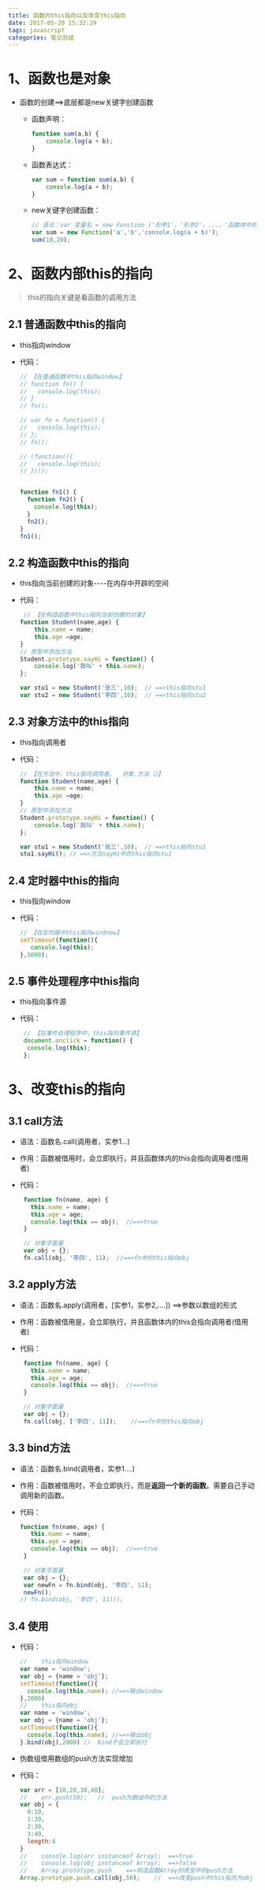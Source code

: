 ```yaml
---
title: 函数内this指向以及改变this指向
date: 2017-05-20 15:32:29
tags: javascript
categories: 笔记总结
---
```


# 1、函数也是对象

- 函数的创建==>底层都是new关键字创建函数

  - 函数声明：

    ```javascript
    function sum(a,b) {
    	console.log(a + b);
    }
    ```

  - 函数表达式：

    ```javascript
    var sum = function sum(a,b) {
    	console.log(a + b);
    }
    ```

  - new关键字创建函数：

    ```javascript
    // 语法：var 变量名 = new Function ('形参1'，'形参2'，...，'函数体中的代码')
    var sum = new Function('a','b','console.log(a + b)');
    sum(10,20);
    ```

    

# 2、函数内部this的指向

> this的指向关键是看函数的调用方法

## 2.1 普通函数中this的指向

- this指向window

- 代码：

  ```javascript
  // 【在普通函数中this指向window】
  // function fn() {
  //   console.log(this);
  // }
  // fn();
  
  // var fn = function() {
  //   console.log(this);
  // };
  // fn();
  
  // (function(){
  //   console.log(this);
  // })();
  
  
  function fn1() {
    function fn2() {
      console.log(this);
    }
    fn2();
  }
  fn1();
  ```

  

## 2.2 构造函数中this的指向

- this指向当前创建的对象----在内存中开辟的空间

- 代码：

  ```javascript
   // 【在构造函数中this指向当前创建的对象】
  function Student(name,age) {
      this.name = name;
      this.age =age;
  }
  // 原型中添加方法
  Student.prototype.sayHi = function() {
      console.log('我叫' + this.name);
  };
  
  var stu1 = new Student('张三',10);	// ==>this指向stu1
  var stu2 = new Student('李四',10);	// ==>this指向stu2
  ```



## 2.3 对象方法中的this指向

- this指向调用者

- 代码：

  ```javascript
  // 【在方法中，this指向调用者。  对象.方法（）】
  function Student(name,age) {
      this.name = name;
      this.age =age;
  }
  // 原型中添加方法
  Student.prototype.sayHi = function() {
      console.log('我叫' + this.name);
  };
  
  var stu1 = new Student('张三',10);	// ==>this指向stu1
  stu1.sayHi();	// ==>方法sayHi中的this指向stu1
  ```

  

## 2.4 定时器中this的指向

- this指向window

- 代码：

  ```javascript
  // 【在定时器中this指向windnow】
  setTimeout(function(){
     console.log(this);
  },5000);
  ```

  

## 2.5 事件处理程序中this指向

- this指向事件源

- 代码：

  ```javascript
   // 【在事件处理程序中，this指向事件源】
   document.onclick = function() {
   	console.log(this);
   };
  ```

  

# 3、改变this的指向

## 3.1 call方法

- 语法：函数名.call(调用者，实参1...)

- 作用：函数被借用时，会立即执行，并且函数体内的this会指向调用者(借用者)

- 代码：

  ```javascript
   function fn(name, age) {
     this.name = name;
     this.age = age;
     console.log(this == obj);	//==>true
   }
  
   // 对象字面量
   var obj = {};
   fn.call(obj, '李四', 11);	//==>fn中的this指向obj
  ```

  

## 3.2 apply方法

- 语法：函数名.apply(调用者，[实参1，实参2,....])  ==>参数以数组的形式

- 作用：函数被借用是，会立即执行，并且函数体内的this会指向调用者(借用者)

- 代码：

  ```javascript
   function fn(name, age) {
     this.name = name;
     this.age = age;
     console.log(this == obj);	//==>true
   }
  
   // 对象字面量
   var obj = {};
   fn.call(obj, ['李四', 11]);	//==>fn中的this指向obj
  ```

  

## 3.3 bind方法

- 语法：函数名.bind(调用者，实参1....)

- 作用：函数被借用时，不会立即执行，而是**返回一个新的函数**。需要自己手动调用新的函数。

- 代码：

  ```javascript
  function fn(name, age) {
     this.name = name;
     this.age = age;
     console.log(this == obj);	//==>true
   }
  
   // 对象字面量
   var obj = {};
   var newFn = fn.bind(obj, '李四', 11);
   newFn();
  // fn.bind(obj, '李四', 11)();
  ```

  

## 3.4 使用

- 代码：

  ```javascript
  //	this指向window
  var name = 'window';
  var obj = {name = 'obj'};
  setTimeout(function(){
  	console.log(this.name);	//==>输出window
  },2000)
  //	this指向obj
  var name = 'window';
  var obj = {name = 'obj'};
  setTimeout(function(){
  	console.log(this.name);	//==>输出obj
  }.bind(obj),2000)	//	bind不会立即执行
  ```

  

- 伪数组借用数组的push方法实现增加

- 代码：

  ```javascript
  var arr = [10,20,30,40];
  //	arr.push(50);	//	push为数组中的方法
  var obj = {
  	0:10,
  	1:20,
  	2:30,
  	3:40,
  	length:4
  }
  //	console.log(arr instanceof Array);	==>true
  //	console.log(obj instanceof Array);	==>false
  //	Array.prototype.push	==>构造函数Array的原型中的push方法
  Array.prototype.push.call(obj,50);	//	==>改变push中this指向为obj
  ```

  